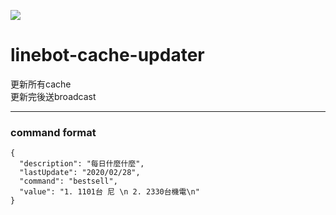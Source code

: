![](https://github.com/qqdog1/linebot-cache-updater/workflows/Java%20CI/badge.svg)

# linebot-cache-updater

更新所有cache  
更新完後送broadcast  

-----  
### command format 
	{
	  "description": "每日什麼什麼",
	  "lastUpdate": "2020/02/28",
	  "command": "bestsell",
	  "value": "1. 1101台 尼 \n 2. 2330台機電\n"
	}
